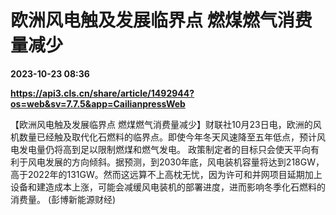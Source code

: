 # 欧洲风电触及发展临界点 燃煤燃气消费量减少

**2023-10-23 08:36**

**https://api3.cls.cn/share/article/1492944?os=web&sv=7.7.5&app=CailianpressWeb**

【欧洲风电触及发展临界点 燃煤燃气消费量减少】财联社10月23日电，欧洲的风机数量已经触及取代化石燃料的临界点。即使今年冬天风速降至五年低点，预计风电发电量仍将高到足以限制燃煤和燃气发电。 政策制定者的目标只会使天平向有利于风电发展的方向倾斜。据预测，到2030年底，风电装机容量将达到218GW，高于2022年的131GW。然而这远算不上高枕无忧，因为许可和并网项目延期加上设备和建造成本上涨，可能会减缓风电装机的部署进度，进而影响冬季化石燃料的消费量。 (彭博新能源财经)